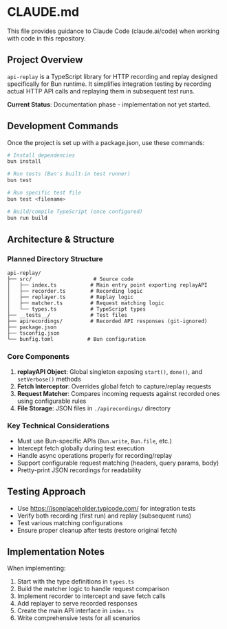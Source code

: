 # CLAUDE.md

This file provides guidance to Claude Code (claude.ai/code) when working with code in this repository.

## Project Overview

`api-replay` is a TypeScript library for HTTP recording and replay designed specifically for Bun runtime. It simplifies integration testing by recording actual HTTP API calls and replaying them in subsequent test runs.

**Current Status**: Documentation phase - implementation not yet started.

## Development Commands

Once the project is set up with a package.json, use these commands:

```bash
# Install dependencies
bun install

# Run tests (Bun's built-in test runner)
bun test

# Run specific test file
bun test <filename>

# Build/compile TypeScript (once configured)
bun run build
```

## Architecture & Structure

### Planned Directory Structure
```
api-replay/
├── src/                    # Source code
│   ├── index.ts           # Main entry point exporting replayAPI
│   ├── recorder.ts        # Recording logic
│   ├── replayer.ts        # Replay logic
│   ├── matcher.ts         # Request matching logic
│   └── types.ts           # TypeScript types
├── __tests__/             # Test files
├── apirecordings/         # Recorded API responses (git-ignored)
├── package.json
├── tsconfig.json
└── bunfig.toml           # Bun configuration
```

### Core Components

1. **replayAPI Object**: Global singleton exposing `start()`, `done()`, and `setVerbose()` methods
2. **Fetch Interceptor**: Overrides global fetch to capture/replay requests
3. **Request Matcher**: Compares incoming requests against recorded ones using configurable rules
4. **File Storage**: JSON files in `./apirecordings/` directory

### Key Technical Considerations

- Must use Bun-specific APIs (`Bun.write`, `Bun.file`, etc.)
- Intercept fetch globally during test execution
- Handle async operations properly for recording/replay
- Support configurable request matching (headers, query params, body)
- Pretty-print JSON recordings for readability

## Testing Approach

- Use https://jsonplaceholder.typicode.com/ for integration tests
- Verify both recording (first run) and replay (subsequent runs)
- Test various matching configurations
- Ensure proper cleanup after tests (restore original fetch)

## Implementation Notes

When implementing:
1. Start with the type definitions in `types.ts`
2. Build the matcher logic to handle request comparison
3. Implement recorder to intercept and save fetch calls
4. Add replayer to serve recorded responses
5. Create the main API interface in `index.ts`
6. Write comprehensive tests for all scenarios